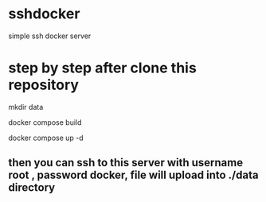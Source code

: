 # sshdocker
simple ssh docker server


# step by step after clone this repository
mkdir data

docker compose build

docker compose up -d

## then you can ssh to this server with username root , password docker, file will upload into ./data directory
